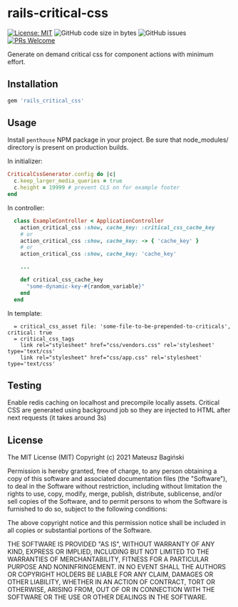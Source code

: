 # rails-critical-css

[![License: MIT](https://img.shields.io/badge/License-MIT-yellow.svg?style=flat-square)](https://opensource.org/licenses/MIT)
![GitHub code size in bytes](https://img.shields.io/github/languages/code-size/mati365/rails-critical-css?style=flat-square)
![GitHub issues](https://img.shields.io/github/issues/mati365/rails-critical-css?style=flat-square)
[![PRs Welcome](https://img.shields.io/badge/PRs-welcome-brightgreen.svg?style=flat-square)](http://makeapullrequest.com)

Generate on demand critical css for component actions with minimum effort.

## Installation

```bash
gem 'rails_critical_css'
```

## Usage

Install `penthouse` NPM package in your project. Be sure that node_modules/ directory is present on production builds.

In initializer:

```ruby
CriticalCssGenerator.config do |c|
  c.keep_larger_media_queries = true
  c.height = 19999 # prevent CLS on for example footer
end
```

In controller:

```ruby
  class ExampleController < ApplicationController
    action_critical_css :show, cache_key: :critical_css_cache_key
    # or
    action_critical_css :show, cache_key: -> { 'cache_key' }
    # or
    action_critical_css :show, cache_key: 'cache_key'

    ...

    def critical_css_cache_key
      "some-dynamic-key-#{random_variable}"
    end
  end
```

In template:

```slim
  = critical_css_asset file: 'some-file-to-be-prepended-to-criticals', critical: true
  = critical_css_tags
    link rel="stylesheet" href="css/vendors.css" rel='stylesheet' type='text/css'
    link rel="stylesheet" href="css/app.css" rel='stylesheet' type='text/css'
```

## Testing

Enable redis caching on localhost and precompile locally assets. Critical CSS are generated using background job so they are injected to HTML after next requests (it takes around 3s)

## License

The MIT License (MIT)
Copyright (c) 2021 Mateusz Bagiński

Permission is hereby granted, free of charge, to any person obtaining a copy of this software and associated documentation files (the "Software"), to deal in the Software without restriction, including without limitation the rights to use, copy, modify, merge, publish, distribute, sublicense, and/or sell copies of the Software, and to permit persons to whom the Software is furnished to do so, subject to the following conditions:

The above copyright notice and this permission notice shall be included in all copies or substantial portions of the Software.

THE SOFTWARE IS PROVIDED "AS IS", WITHOUT WARRANTY OF ANY KIND, EXPRESS OR IMPLIED, INCLUDING BUT NOT LIMITED TO THE WARRANTIES OF MERCHANTABILITY, FITNESS FOR A PARTICULAR PURPOSE AND NONINFRINGEMENT. IN NO EVENT SHALL THE AUTHORS OR COPYRIGHT HOLDERS BE LIABLE FOR ANY CLAIM, DAMAGES OR OTHER LIABILITY, WHETHER IN AN ACTION OF CONTRACT, TORT OR OTHERWISE, ARISING FROM, OUT OF OR IN CONNECTION WITH THE SOFTWARE OR THE USE OR OTHER DEALINGS IN THE SOFTWARE.
